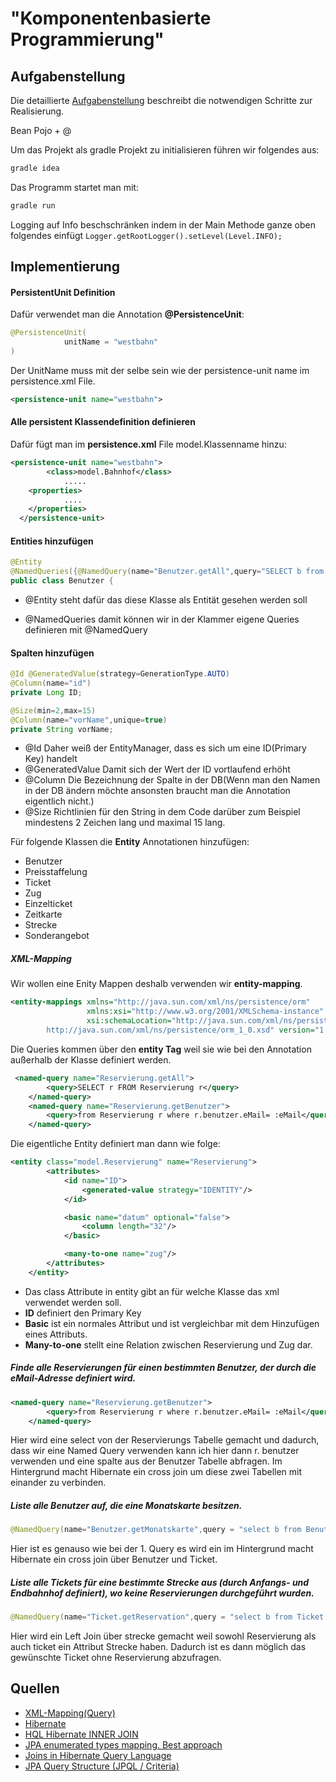 # "Komponentenbasierte Programmierung"

## Aufgabenstellung
Die detaillierte [Aufgabenstellung](TASK.md) beschreibt die notwendigen Schritte zur Realisierung.



Bean Pojo + @



Um das Projekt als gradle Projekt zu initialisieren führen wir folgendes aus:

```bash
gradle idea
```
Das Programm startet man mit:
```bash
gradle run
```

Logging auf Info beschschränken indem in der Main Methode ganze oben folgendes einfügt ```Logger.getRootLogger().setLevel(Level.INFO);```

## Implementierung

#### PersistentUnit Definition

Dafür verwendet man die Annotation **@PersistenceUnit**:

```java
@PersistenceUnit(
			unitName = "westbahn"
)
```

Der UnitName muss mit der selbe sein wie der persistence-unit name im persistence.xml File. 

```xml
<persistence-unit name="westbahn">
```

#### Alle persistent Klassendefinition definieren

Dafür fügt man im **persistence.xml** File <class>model.Klassenname</class> hinzu:

```xml
<persistence-unit name="westbahn">
        <class>model.Bahnhof</class>
            .....
    <properties>
			....
    </properties>
  </persistence-unit>
```

#### Entities hinzufügen

```java
@Entity
@NamedQueries({@NamedQuery(name="Benutzer.getAll",query="SELECT b from Benutzer b")})
public class Benutzer {
```

* @Entity steht dafür das diese Klasse als Entität gesehen werden soll

* @NamedQueries damit können wir in der Klammer eigene Queries definieren mit @NamedQuery

#### Spalten hinzufügen

```java
@Id @GeneratedValue(strategy=GenerationType.AUTO)
@Column(name="id")
private Long ID;

@Size(min=2,max=15)
@Column(name="vorName",unique=true)
private String vorName;
```

* @Id Daher weiß der EntityManager, dass es sich um eine ID(Primary Key) handelt
* @GeneratedValue Damit sich der Wert der ID vortlaufend erhöht
* @Column Die Bezeichnung der Spalte in der DB(Wenn man den Namen in der DB ändern möchte ansonsten braucht man die Annotation eigentlich nicht.)
* @Size Richtlinien für den String in dem Code darüber zum Beispiel mindestens 2 Zeichen lang und maximal 15 lang.

Für folgende Klassen die **Entity** Annotationen hinzufügen:

* Benutzer
* Preisstaffelung
* Ticket
* Zug
* Einzelticket
* Zeitkarte
* Strecke
* Sonderangebot

##### XML-Mapping

Wir wollen eine Enity Mappen deshalb verwenden wir **entity-mapping**.
```xml
<entity-mappings xmlns="http://java.sun.com/xml/ns/persistence/orm"
                 xmlns:xsi="http://www.w3.org/2001/XMLSchema-instance"
                 xsi:schemaLocation="http://java.sun.com/xml/ns/persistence/orm
        http://java.sun.com/xml/ns/persistence/orm_1_0.xsd" version="1.0">
```

Die Queries kommen über den **entity Tag** weil sie wie bei den Annotation außerhalb der Klasse definiert werden.

```xml
 <named-query name="Reservierung.getAll">
        <query>SELECT r FROM Reservierung r</query>
    </named-query>
    <named-query name="Reservierung.getBenutzer">
        <query>from Reservierung r where r.benutzer.eMail= :eMail</query>
    </named-query>
```

Die eigentliche Entity definiert man dann wie folge:

```xml
<entity class="model.Reservierung" name="Reservierung">
        <attributes>
            <id name="ID">
                <generated-value strategy="IDENTITY"/>
            </id>

            <basic name="datum" optional="false">
                <column length="32"/>
            </basic>

            <many-to-one name="zug"/>
        </attributes>
    </entity>
```

* Das class Attribute in entity gibt an für welche Klasse das xml verwendet werden soll.
* **ID** definiert den Primary Key
* **Basic** ist ein normales Attribut und ist vergleichbar mit dem Hinzufügen eines Attributs.
* **Many-to-one** stellt eine Relation zwischen Reservierung und Zug dar.

##### Finde alle Reservierungen für einen bestimmten Benutzer, der durch die eMail-Adresse definiert wird.  

```xml
<named-query name="Reservierung.getBenutzer">
        <query>from Reservierung r where r.benutzer.eMail= :eMail</query>
    </named-query>
```

Hier wird eine select von der Reservierungs Tabelle gemacht und dadurch, dass wir eine Named Query verwenden kann ich hier dann r. benutzer verwenden und eine spalte aus der Benutzer Tabelle abfragen. Im Hintergrund macht Hibernate ein cross join um diese zwei Tabellen mit einander zu verbinden.

##### Liste alle Benutzer auf, die eine Monatskarte besitzen.  

```java
@NamedQuery(name="Benutzer.getMonatskarte",query = "select b from Benutzer b where b.tickets.typ=1")
```

Hier ist es genauso wie bei der 1. Query es wird ein im Hintergrund macht Hibernate ein cross join über Benutzer und Ticket.

##### Liste alle Tickets für eine bestimmte Strecke aus (durch Anfangs- und Endbahnhof definiert), wo keine Reservierungen durchgeführt wurden.  

```java
@NamedQuery(name="Ticket.getReservation",query = "select b from Ticket b left join Reservierung r on r.strecke=b.strecke where b.strecke.start.name=:start and b.strecke.ende.name=:ende")
```

Hier wird ein Left Join über strecke gemacht weil sowohl Reservierung als auch ticket ein Attribut Strecke haben. Dadurch ist es dann möglich das gewünschte Ticket ohne Reservierung abzufragen.

## Quellen
* [XML-Mapping(Query)](https://memorynotfound.com/hibernate-jpa-named-query-xml-annotation-example/)
* [Hibernate](http://hibernate.org/)
* [HQL Hibernate INNER JOIN](https://stackoverflow.com/questions/18379766/hql-hibernate-inner-join)
* [JPA enumerated types mapping. Best approach](https://stackoverflow.com/questions/16140282/jpa-enumerated-types-mapping-best-approach)
* [Joins in Hibernate Query Language](https://lishman.io/joins-in-hibernate-query-language)
* [JPA Query Structure (JPQL / Criteria)](https://www.objectdb.com/java/jpa/query/jpql/structure)

```

```